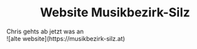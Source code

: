 <div align="center">
  <h1>Website Musikbezirk-Silz</h1>
</div>
<div>
Chris gehts ab jetzt was an
</div>
![alte website](https://musikbezirk-silz.at)
